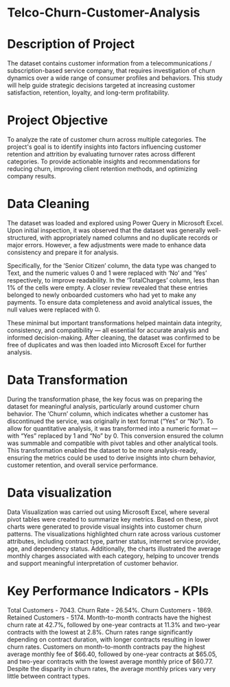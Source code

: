 # Telco-Churn-Customer-Analysis
# Description of Project
The dataset contains customer information from a telecommunications / subscription-based service company, that requires investigation of churn dynamics over a wide range of consumer profiles and behaviors. This study will help guide strategic decisions targeted at increasing customer satisfaction, retention, loyalty, and long-term profitability.

# Project Objective
To analyze the rate of customer churn across multiple categories. The project's goal is to identify insights into factors influencing customer retention and attrition by evaluating turnover rates across different categories. To provide actionable insights and recommendations for reducing churn, improving client retention methods, and optimizing company results.

# Data Cleaning
The dataset was loaded and explored using Power Query in Microsoft Excel. Upon initial inspection, it was observed that the dataset was generally well-structured, with appropriately named columns and no duplicate records or major errors. However, a few adjustments were made to enhance data consistency and prepare it for analysis.

Specifically, for the ‘Senior Citizen’ column, the data type was changed to Text, and the numeric values 0 and 1 were replaced with ‘No’ and ‘Yes’ respectively, to improve readability. In the ‘TotalCharges’ column, less than 1% of the cells were empty. A closer review revealed that these entries belonged to newly onboarded customers who had yet to make any payments. To ensure data completeness and avoid analytical issues, the null values were replaced with 0.

These minimal but important transformations helped maintain data integrity, consistency, and compatibility — all essential for accurate analysis and informed decision-making. After cleaning, the dataset was confirmed to be free of duplicates and was then loaded into Microsoft Excel for further analysis.

# Data Transformation
During the transformation phase, the key focus was on preparing the dataset for meaningful analysis, particularly around customer churn behavior.
The ‘Churn’ column, which indicates whether a customer has discontinued the service, was originally in text format (“Yes” or “No”). To allow for quantitative analysis, it was transformed into a numeric format — with “Yes” replaced by 1 and “No” by 0. This conversion ensured the column was summable and compatible with pivot tables and other analytical tools.
This transformation enabled the dataset to be more analysis-ready, ensuring the metrics could be used to derive insights into churn behavior, customer retention, and overall service performance.

# Data visualization 
Data Visualization was carried out using Microsoft Excel, where several pivot tables were created to summarize key metrics. Based on these, pivot charts were generated to provide visual insights into customer churn patterns.
The visualizations highlighted churn rate across various customer attributes, including contract type, partner status, internet service provider, age, and dependency status. Additionally, the charts illustrated the average monthly charges associated with each category, helping to uncover trends and support meaningful interpretation of customer behavior.

# Key Performance Indicators - KPIs
Total Customers - 7043. Churn Rate - 26.54%. Churn Customers - 1869. Retained Customers - 5174.
Month-to-month contracts have the highest churn rate at 42.7%, followed by one-year contracts at 11.3% and two-year contracts with the lowest at 2.8%. Churn rates range significantly depending on contract duration, with longer contracts resulting in lower churn rates. Customers on month-to-month contracts pay the highest average monthly fee of $66.40, followed by one-year contracts at $65.05, and two-year contracts with the lowest average monthly price of $60.77. Despite the disparity in churn rates, the average monthly prices vary very little between contract types.


